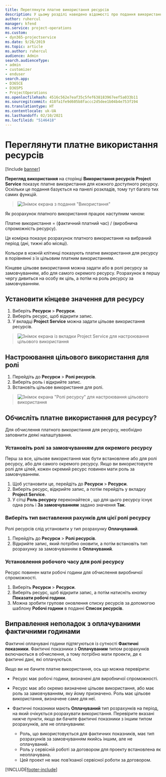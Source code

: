 ```yaml
---
title: Переглянути платне використання ресурсів
description: У цьому розділі наведено відомості про подання використання ресурсів.
author: ruhercul
manager: kfend
ms.service: project-operations
ms.custom:
- dyn365-projectservice
ms.date: 9/26/2019
ms.topic: article
ms.author: ruhercul
audience: Admin
search.audienceType:
- admin
- customizer
- enduser
search.app:
- D365CE
- D365PS
- ProjectOperations
ms.openlocfilehash: 4516c562e7eaf35c5fef638183967eef5a033b11
ms.sourcegitcommit: 418fa1fe9d605b8faccc2d5dee1b04b4e753f194
ms.translationtype: HT
ms.contentlocale: uk-UA
ms.lasthandoff: 02/10/2021
ms.locfileid: "5146418"
---
```

# <a name="view-chargeable-utilization-for-resources"></a>Переглянути платне використання ресурсів

[!include [banner](../includes/psa-now-project-operations.md)]
 
**Перегляд використання** на сторінці **Використання ресурсів Project Service** показує платне використання для кожного доступного ресурсу.  Оскільки це подання базується на панелі розкладів, тому тут багато тих самих функцій.

> ![Знімок екрана з подання "Використання"](media/FAQ-utilization-1.png)
 

Як розрахунок платного використання працює наступним чином:

   Платне використання = (фактичний платний час) / (виробнича спроможність ресурсу).

Ця комірка показує розрахунок платного використання на вибраний період (дні, тижні або місяці).

Кольори в кожній клітинці показують платне використання для ресурсу в порівнянні з їх цільовим платним використанням. 

Кінцеве цільове використання можна задати або в ролі ресурсу за замовчуванням, або для самого окремого ресурсу. Розрахунок в першу чергу дивиться на особу як ціль, а потім на роль ресурсу за замовчуванням.

## <a name="set-target-on-a-resource"></a>Установити кінцеве значення для ресурсу

1. Виберіть **Ресурси** \> **Ресурси**. 
2. Виберіть ресурс, щоб відкрити запис. 
3. У вкладці **Project Service** можна задати цільове використання ресурсів.

> ![Знімок екрана із вкладки Project Service для настроювання цільового використання](media/FAQ-utilization-2.png)
 
## <a name="set-target-utilization-on-a-role"></a>Настроювання цільового використання для ролі

1. Перейдіть до **Ресурси** \> **Ролі ресурсів**. 
2. Виберіть роль і відкрийте запис. 
3. Встановіть цільове використання для ролі.

> ![Знімок екрана "Ролі ресурсу" для настроювання цільового використання](media/FAQ-utilization-3.png)
 
## <a name="calculate-chargeable-utilization-for-a-resource"></a>Обчисліть платне використання для ресурсу?

Для обчислення платного використання для ресурсу, необхідно заповнити деякі налаштування. 

### <a name="set-default-role-for-individual-resource"></a>Установіть ролі за замовчуванням для окремого ресурсу

Перш за все, цільове використання має бути встановлене або для ролі ресурсу, або для самого окремого ресурсу. Якщо ви використовуєте ролі для цілей, кожен окремий ресурс повинен мати роль за замовчуванням. 

1. Щоб установити це, перейдіть до **Ресурси** \> **Ресурси**. 
2. Виберіть ресурс, відкрийте запис, а потім перейдіть у вкладку **Project Service**. 
3. У сітці **Роль ресурсу** переконайтеся , що для цього ресурсу існує одна роль і **За замовчуванням** задано значення **Так**.
 
### <a name="change-billing-type-for-resource-role"></a>Виберіть тип виставлення рахунків для цієї ролі ресурсу

Ролі ресурсів слід установити у тип розрахунку **Оплачуваний**. 

1. Перейдіть до **Ресурси** \> **Ролі ресурсів**. 
2. Відкрийте запис, який потрібно оновити, а потім встановіть тип розрахунку за замовчуванням в **Оплачуваний**.

### <a name="set-working-hours-for-resource-role"></a>Установлення робочого часу для ролі ресурсу
 
Ресурс повинен мати робочі години для обчислення виробничої спроможності. 

1. Виберіть **Ресурси** \> **Ресурси**. 
2. Виберіть ресурс, щоб відкрити запис, а потім натисніть кнопку **Показати робочі години**. 
3. Можна зробити групове оновлення списку ресурсів за допомогою шаблону **Робочі години** в поданні **Список ресурсів**.

## <a name="troubleshooting-chargeable-actual-hours"></a>Виправлення неполадок з оплачуваними фактичними годинами

Фактичні оплачувані години підтягуються із сутності **Фактичні показники**. Фактичні показники з **Оплачуваним** типом розрахунків включаються в обчислення, а тому потрібно мати проекти, де є фактичні дані, які оплачуються.

Якщо ви не бачите платне використання, ось що можна перевірити:

- Ресурс має робочі години, визначені для виробничої спроможності.
- Ресурс має або окремо визначене цільове використання, або має роль за замовчуванням, яку йому призначено. Роль має цільове використання, визначене саме для неї.
- Фактичні показники мають **Оплачуваний** тип розрахунків на період, на який очікується розрахувати використання. Перевірите вказані нижче пункти, якщо ви бачите фактичні показники з іншим типом розрахунків, але не оплачуваним:

  - Роль, що використовується для фактичних показників, має тип розрахунків за замовчуванням якийсь іншим, але не оплачуваний.
  - Роль у сервісній роботі за договором для проекту встановлена як неоплачувана.
  - Цей проект не має пов’язаної сервісної роботи за договором.



[!INCLUDE[footer-include](../includes/footer-banner.md)]